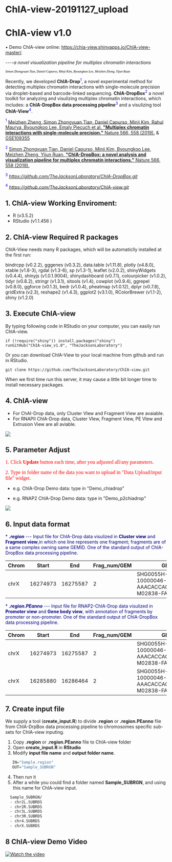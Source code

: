 # ChIA-view-20191127_upload
 
# ChIA-view v1.0

• Demo	ChIA-view online: https://chia-view.shinyapps.io/ChIA-view-master/.

*----a novel visualization pipeline for multiplex chromatin interactions*

<font size="1" color="black" face="verdana">*Simon Zhongyuan Tian, Daniel Capurso, Minji Kim, Byoungkoo Lee, Meizhen Zheng, Yijun Ruan*</font>

Recently, we developed **ChIA-Drop**<span style="color:blue"><sup>1</sup></span>, a novel experimental method for detecting multiplex chromatin interactions with single-molecule precision via droplet-based and barcode-linked sequencing. **ChIA-DropBox**<span style="color:blue"><sup>2</sup></span>  a novel toolkit for analyzing and visulizing multiplex chromatin interactions, which includes:  a **ChIA-DropBox data processing pipeline**<span style="color:blue"><sup>3</sup></span> and a visulizing tool **ChIA-View**<span style="color:blue"><sup>4</sup></span>.

<span style="color:blue"><sup>1</sup></span>  [Meizhen Zheng, Simon Zhongyuan Tian, Daniel Capurso, Minji Kim, Rahul Maurya, Byoungkoo Lee, Emaly Piecuch et al. **"Multiplex chromatin interactions with single-molecule precision."**  Nature 566, 558 (2019).](https://www.nature.com/articles/s41586-019-0949-1) & [GSE109355](https://www.ncbi.nlm.nih.gov/geo/query/acc.cgi?acc=GSE109355) 

<span style="color:blue"><sup>2</sup></span>  [Simon Zhongyuan Tian, Daniel Capurso, Minji Kim, Byoungkoo Lee, Meizhen Zheng, Yijun Ruan. **"ChIA-DropBox: a novel analysis and visualization pipeline for multiplex chromatin interactions."**  Nature 566, 558 (2019).](https://doi.org/10.1101/613034)

<span style="color:blue"><sup>3</sup></span> *https://github.com/TheJacksonLaboratory/ChIA-DropBox.git*

<span style="color:blue"><sup>4</sup></span> *https://github.com/TheJacksonLaboratory/ChIA-view.git*

## 1. ChIA-view Working Enviroment:

* R (v3.5.2)
* RStudio (v1.1.456 )

## 2. ChIA-view Required R packages

ChIA-View needs many R packages, which will be automaticlly installed at the first run:

bindrcpp (v0.2.2), gggenes (v0.3.2), data.table (v1.11.8), plotly (v4.8.0), xtable (v1.8-3), rgdal (v1.3-6), sp (v1.3-1), leaflet (v2.0.2), shinyWidgets (v0.4.4), shinyjs (v1.0.1.9004), shinydashboard (v0.7.1), colourpicker (v1.0.2), tidyr (v0.8.2), stringr (v1.3.1), sitools (v1.4), cowplot (v0.9.4), ggrepel (v0.8.0), ggforce (v0.1.3), bedr (v1.0.4), pheatmap (v1.0.12), dplyr (v0.7.8), gridExtra (v2.3), reshape2 (v1.4.3), ggplot2 (v3.1.0), RColorBrewer (v1.1-2), shiny (v1.2.0)

##  3. Execute ChIA-view

By typing following code in RStudio on your computer, you can easily run ChIA-view. 

```{r}
if (!require("shiny")) install.packages("shiny")
runGitHub("ChIA-view_v1.0", "TheJacksonLaboratory")

```

Or you can download ChIA-View to your local machine from github and run in RStudio.

```{bash}
git clone https://github.com/TheJacksonLaboratory/ChIA-view.git
```
When we first time run this server, it may cause a little bit longer time to install necessary packages.

##  4. ChIA-view 

 * For ChAI-Drop data, only Cluster VIew and Fragment View are avaiable. 
 * For RNAPII ChIA-Drop data, Cluster VIew, Fragment View, PE VIew and Extrusion View are all aviable.

<img src="figures/CHIAVIEW_SCREENSHOT.001.jpeg" /> 

##  5. Parameter Adjust

<font size="3" color="red" face="verdana"> 1. Click **Update** button each time, after you adjusted all/any parameters.</font>

<font size="3" color="red" face="verdana"> 2. Type in folder name of the data you want to upload in "Data Upload/input file" widget.</font>

* e.g. ChIA-Drop Demo data: type in "Demo_chiadrop"

* e.g. RNAP2 ChIA-Drop Demo data: type in "Demo_p2chiadrop"

<img src="figures/CHIAVIEW_SCREENSHOT.002.jpeg"/> 

## 6. Input data format


<span style="color:navy">* <b><i>.region</i></b> --- Input file for ChIA-Drop data visulized in **Cluster view** and **Fragment view**,in which one line represents one fragment; fragments are of a same complex owning same GEMID. One of the standard output of ChIA-DropBox data processing pipeline.</span>

 |Chrom|Start|End|Frag_num/GEM|GEM_ID|
 |---|---|---|---|---|
 |chrX|16274973|16275587|2|SHG0055H-1000-10000046-AAACACCAGTAACGATBX1-M02838-FA-1-0|

<span style="color:navy">* <b><i>.region.PEanno</i></b> --- Input file for RNAP2-ChIA-Drop data visulized in **Promoter view** and **Gene body view**, with annotation of fragments by promoter or non-promoter. One of the standard output of ChIA-DropBox data processing pipeline.</span>
  
 |Chrom|Start|End|Frag_num/GEM|GEM_ID|PEanno|
 |---|---|---|---|---|---|
 |chrX|16274973|16275587|2|SHG0055H-1000-10000046-AAACACCAGTAACGATBX1-M02838-FA-1-0|P|
 |chrX|16285880|16286464|2|SHG0055H-1000-10000046-AAACACCAGTAACGATBX1-M02838-FA-1-0|E|
 
 
## 7. Create input file
 
We supply a tool (**create_input.R**) to divide **.region** or **.region.PEanno** file from ChIA-DrpBox data processing pipeline to chromosomes specific sub-sets for ChIA-view inputing.
 
1. Copy **.region** or **.region.PEanno** file to ChIA-view folder
2. Open **create_input.R** in **RStudio** 
3. Modify **input file name** and **output folder name**.  
``` r
   IN="Sample.region"
   OUT="Sample_SUBRGN"
```
4. Then run it
5. After a while you could find a folder named **Sample_SUBRGN**, and using this name for ChIA-view input.
``` bash
  Sample_SUBRGN/
  - chr2L.SUBRDS
  - chr2R.SUBRDS
  - chr3L.SUBRDS
  - chr3R.SUBRDS
  - chr4.SUBRDS
  - chrX.SUBRDS
```

## 8 ChIA-view Demo Video 
[![Watch the video](https://github.com/TheJacksonLaboratory/ChIA-view/blob/master/demopic2.002.jpeg)](https://youtu.be/Hwt2XPzLfRY)
